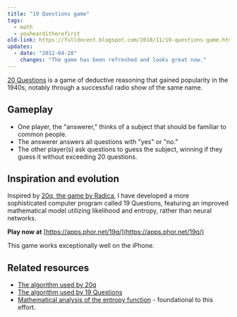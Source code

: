 ```yaml
---
title: "19 Questions game"
tags:
  - math
  - youhearditherefirst
old-link: https://fulldecent.blogspot.com/2010/11/19-questions-game.html
updates:
  - date: "2012-04-28"
    changes: "The game has been refreshed and looks great now."
---
```


[20 Questions](https://en.wikipedia.org/wiki/Twenty_Questions) is a game of deductive reasoning that gained popularity in the 1940s, notably through a successful radio show of the same name.

## Gameplay

- One player, the "answerer," thinks of a subject that should be familiar to common people.
- The answerer answers all questions with "yes" or "no."
- The other player(s) ask questions to guess the subject, winning if they guess it without exceeding 20 questions.

## Inspiration and evolution

Inspired by [20q, the game by Radica](https://www.amazon.com/gp/product/B000SKLREA?ie=UTF8&tag=phornetandrel-20&linkCode=as2&camp=1789&creative=390957&creativeASIN=B000SKLREA), I have developed a more sophisticated computer program called 19 Questions, featuring an improved mathematical model utilizing likelihood and entropy, rather than neural networks.

**Play now at** [https://apps.phor.net/19q/](https://apps.phor.net/19q/)

This game works exceptionally well on the iPhone.

## Related resources

- [The algorithm used by 20q](https://www.google.com/patents/about?id=W5iZAAAAEBAJ&dq=Artificial+neural+network+guessing+method+and+game)
- [The algorithm used by 19 Questions](https://apps.phor.net/19q/)
- [Mathematical analysis of the entropy function](https://fulldecent.blogspot.com/2009/12/interesting-properties-of-entropy.html) - foundational to this effort.
